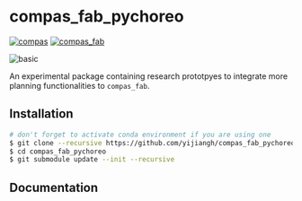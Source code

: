 # compas_fab_pychoreo

<a href="https://github.com/compas-dev/compas" rel="compas">![compas](https://img.shields.io/badge/compas->=1.5.0,<2.0-blue)</a>
<a href="https://github.com/compas-dev/compas_fab" rel="compas_fab">![compas_fab](https://img.shields.io/badge/compas__fab->=0.18,<0.19-ff69b4)</a>

![basic](https://github.com/yijiangh/compas_fab_pychoreo/workflows/basic/badge.svg)

An experimental package containing research prototpyes to integrate more planning functionalities to `compas_fab`.

## Installation

```bash
# don't forget to activate conda environment if you are using one
$ git clone --recursive https://github.com/yijiangh/compas_fab_pychoreo.git
$ cd compas_fab_pychoreo
$ git submodule update --init --recursive
```

## Documentation

<!-- A development journal can be found [here](https://docs.google.com/document/d/1iWSzxXZkS72vfJJMGflXAZhpGFig4QMZsQWk8Bve9YA/edit?usp=sharing). -->
